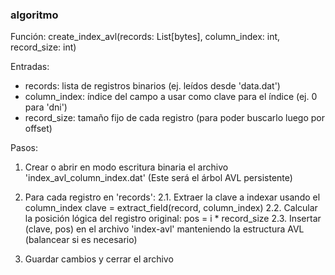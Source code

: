 
### algoritmo

Función: create_index_avl(records: List[bytes], column_index: int, record_size: int)

Entradas:
- records: lista de registros binarios (ej. leídos desde 'data.dat')
- column_index: índice del campo a usar como clave para el índice (ej. 0 para 'dni')
- record_size: tamaño fijo de cada registro (para poder buscarlo luego por offset)

Pasos:

1. Crear o abrir en modo escritura binaria el archivo 'index_avl_column_index.dat'
   (Este será el árbol AVL persistente)

2. Para cada registro en 'records':
   2.1. Extraer la clave a indexar usando el column_index
        clave = extract_field(record, column_index)
   2.2. Calcular la posición lógica del registro original:
        pos = i * record_size
   2.3. Insertar (clave, pos) en el archivo 'index-avl' manteniendo la estructura AVL
        (balancear si es necesario)

3. Guardar cambios y cerrar el archivo

